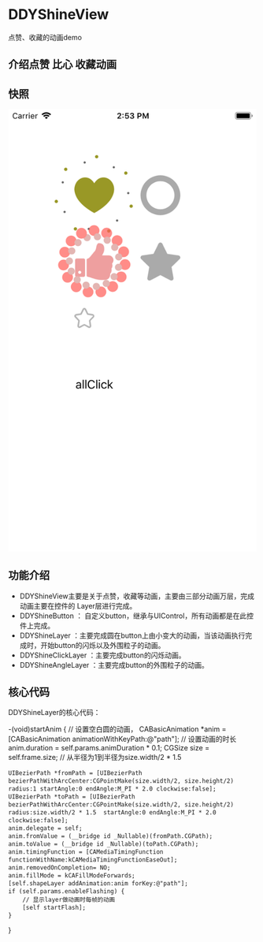# DDYShineView
点赞、收藏的动画demo
## 介绍点赞 比心 收藏动画
## 快照
![](https://github.com/zp19900223zp/DDYShineView/blob/master/DDYShineView.png)

## 功能介绍
 - DDYShineView主要是关于点赞，收藏等动画，主要由三部分动画万层，完成动画主要在控件的
Layer层进行完成。
 - DDYShineButton ： 自定义button，继承与UIControl，所有动画都是在此控件上完成。
 - DDYShineLayer ：主要完成圆在button上由小变大的动画，当该动画执行完成时，开始button的闪烁以及外围粒子的动画。
 - DDYShineClickLayer ：主要完成button的闪烁动画。
 - DDYShineAngleLayer ：主要完成button的外围粒子的动画。
## 核心代码
DDYShineLayer的核心代码：

-(void)startAnim {
    // 设置空白圆的动画，
    CABasicAnimation *anim =  [CABasicAnimation   animationWithKeyPath:@"path"];
    // 设置动画的时长
    anim.duration = self.params.animDuration * 0.1;
    CGSize size =  self.frame.size;
    // 从半径为1到半径为size.width/2 * 1.5


    UIBezierPath *fromPath = [UIBezierPath bezierPathWithArcCenter:CGPointMake(size.width/2, size.height/2) radius:1 startAngle:0 endAngle:M_PI * 2.0 clockwise:false];
    UIBezierPath *toPath = [UIBezierPath bezierPathWithArcCenter:CGPointMake(size.width/2, size.height/2) radius:size.width/2 * 1.5  startAngle:0 endAngle:M_PI * 2.0 clockwise:false];
    anim.delegate = self;
    anim.fromValue = (__bridge id _Nullable)(fromPath.CGPath);
    anim.toValue = (__bridge id _Nullable)(toPath.CGPath);
    anim.timingFunction = [CAMediaTimingFunction functionWithName:kCAMediaTimingFunctionEaseOut];
    anim.removedOnCompletion= NO;
    anim.fillMode = kCAFillModeForwards;
    [self.shapeLayer addAnimation:anim forKey:@"path"];
    if (self.params.enableFlashing) {
        // 显示layer做动画时每帧的动画
        [self startFlash];
    }
}
